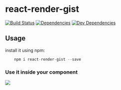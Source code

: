# react-render-gist

[![Build Status](https://travis-ci.org/UdiliaInc/create-react-library.svg?branch=master)](https://travis-ci.org/UdiliaInc/create-react-library)
[![Dependencies](https://img.shields.io/david/udiliaInc/create-react-library.svg)]()
[![Dev Dependencies](https://img.shields.io/david/dev/udiliaInc/create-react-library.svg)]()

## Usage

install it using npm:

```javascript
    npm i react-render-gist --save
```

### Use it inside your component
![](https://image.ibb.co/mdOrg7/bugfit_inside.png)

